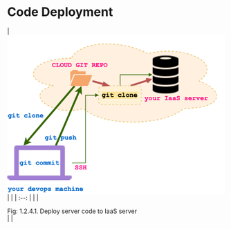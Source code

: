 # Code Deployment

| <img style="display:block;margin:auto" src='../../imgs/codeMgmt.png'>      |   |
| :--:                                                                       |   |
| <figcaption> Fig: 1.2.4.1. Deploy server code to IaaS server</figcaption> |   |


